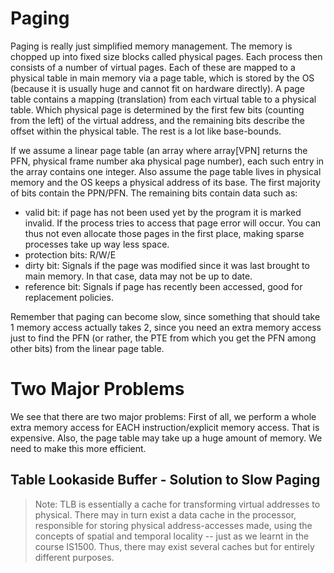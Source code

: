 # Paging
Paging is really just simplified memory management. The memory is chopped up into fixed size blocks called physical pages.
Each process then consists of a number of virtual pages. Each of these are mapped to a physical table in main memory via 
a page table, which is stored by the OS (because it is usually huge and cannot fit on hardware directly). A page table 
contains a mapping (translation) from each virtual table to a physical table. Which physical page is determined by the first few bits (counting 
from the left) of the virtual address, and the remaining bits describe the offset within the physical table. The rest is 
a lot like base-bounds.

If we assume a linear page table (an array where array[VPN] returns the PFN, physical frame number aka physical page number), 
each such entry in the array contains one integer. Also assume the page table lives in physical memory and the OS keeps a physical 
address of its base. The first majority of bits contain the PPN/PFN. The remaining bits contain data such as:

* valid bit: if page has not been used yet by the program it is marked invalid. If the process tries to 
access that page error will occur. You can thus not even allocate those pages in the first place, making sparse processes take up 
way less space.
* protection bits: R/W/E
* dirty bit: Signals if the page was modified since it was last brought to main memory. In that case, data may not be up to date.
* reference bit: Signals if page has recently been accessed, good for replacement policies. 

Remember that paging can become slow, since something that should take 1 memory access actually takes 2, since you need an 
extra memory access just to find the PFN (or rather, the PTE from which you get the PFN among other bits) from the linear page table.

# Two Major Problems
We see that there are two major problems: First of all, we perform a whole extra memory access for EACH instruction/explicit memory 
access. That is expensive. Also, the page table may take up a huge amount of memory. We need to make this more efficient.

## Table Lookaside Buffer - Solution to Slow Paging
> Note: TLB is essentially a cache for transforming virtual addresses to physical. There may in turn exist a data cache in the processor,
responsible for storing physical address-accesses made, using the concepts of spatial and temporal locality -- just as we learnt in the 
course IS1500. Thus, there may exist several caches but for entirely different purposes.
